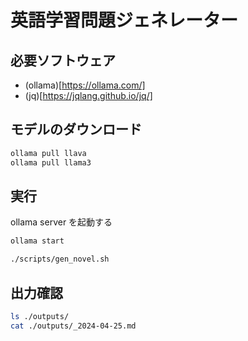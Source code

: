 # 英語学習問題ジェネレーター

## 必要ソフトウェア

* (ollama)[https://ollama.com/]
* (jq)[https://jqlang.github.io/jq/]

## モデルのダウンロード

```sh
ollama pull llava
ollama pull llama3
```

## 実行

ollama server を起動する

```sh
ollama start
```

```sh
./scripts/gen_novel.sh
```

## 出力確認

```sh
ls ./outputs/
cat ./outputs/_2024-04-25.md
```
